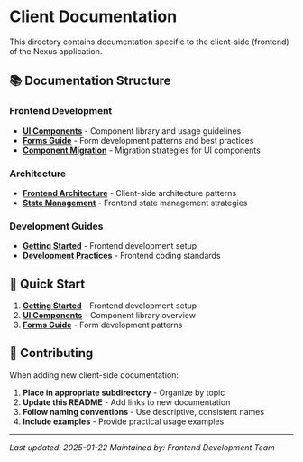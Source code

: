 # Client Documentation

This directory contains documentation specific to the client-side (frontend) of the Nexus application.

## 📚 Documentation Structure

### Frontend Development
- **[UI Components](./UI_COMPONENTS.md)** - Component library and usage guidelines
- **[Forms Guide](./FORMS_GUIDE.md)** - Form development patterns and best practices
- **[Component Migration](./COMPONENT_MIGRATION_GUIDE.md)** - Migration strategies for UI components


### Architecture
- **[Frontend Architecture](./ARCHITECTURE.md)** - Client-side architecture patterns
- **[State Management](./STATE_MANAGEMENT.md)** - Frontend state management strategies

### Development Guides
- **[Getting Started](./GETTING_STARTED.md)** - Frontend development setup
- **[Development Practices](./DEVELOPMENT_PRACTICES.md)** - Frontend coding standards

## 🚀 Quick Start

1. **[Getting Started](./GETTING_STARTED.md)** - Frontend development setup
2. **[UI Components](./UI_COMPONENTS.md)** - Component library overview
3. **[Forms Guide](./FORMS_GUIDE.md)** - Form development patterns

## 📝 Contributing

When adding new client-side documentation:

1. **Place in appropriate subdirectory** - Organize by topic
2. **Update this README** - Add links to new documentation
3. **Follow naming conventions** - Use descriptive, consistent names
4. **Include examples** - Provide practical usage examples

---

*Last updated: 2025-01-22*
*Maintained by: Frontend Development Team*

